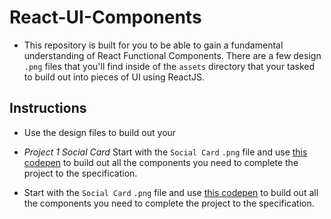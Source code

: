 # React-UI-Components

* This repository is built for you to be able to gain a fundamental understanding of React Functional Components. There are a few design `.png` files that you'll find inside of the `assets` directory that your tasked to build out into pieces of UI using ReactJS.

## Instructions

* Use the design files to build out your
* _Project 1 Social Card_ Start with the `Social Card` `.png` file and use [this codepen]() to build out all the components you need to complete the project to the specification.

* Start with the `Social Card` `.png` file and use [this codepen]() to build out all the components you need to complete the project to the specification.
